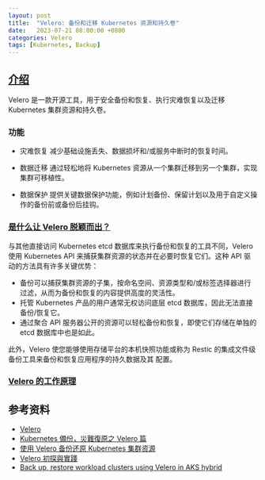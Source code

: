 ```yaml
---
layout: post
title:  "Velero: 备份和迁移 Kubernetes 资源和持久卷"
date:   2023-07-21 08:00:00 +0800
categories: Velero
tags: [Kubernetes, Backup]
---
```


## [介绍](https://velero.io/)
Velero 是一款开源工具，用于安全备份和恢复、执行灾难恢复以及迁移 Kubernetes 集群资源和持久卷。

### 功能
* 灾难恢复
减少基础设施丢失、数据损坏和/或服务中断时的恢复时间。

* 数据迁移
通过轻松地将 Kubernetes 资源从一个集群迁移到另一个集群，实现集群可移植性。

* 数据保护
提供关键数据保护功能，例如计划备份、保留计划以及用于自定义操作的备份前或备份后挂钩。

### [是什么让 Velero 脱颖而出？](https://velero.io/blog/velero-is-an-open-source-tool-to-back-up-and-migrate-kubernetes-clusters/)

与其他直接访问 Kubernetes etcd 数据库来执行备份和恢复的工具不同，Velero 使用 Kubernetes API 来捕获集群资源的状态并在必要时恢复它们。这种 API 驱动的方法具有许多关键优势：
* 备份可以捕获集群资源的子集，按命名空间、资源类型和/或标签选择器进行过滤，从而为备份和恢复的内容提供高度的灵活性。
* 托管 Kubernetes 产品的用户通常无权访问底层 etcd 数据库，因此无法直接备份/恢复它。
* 通过聚合 API 服务器公开的资源可以轻松备份和恢复，即使它们存储在单独的 etcd 数据库中也是如此。

此外，Velero 使您能够使用存储平台的本机快照功能或称为 Restic 的集成文件级备份工具来备份和恢复应用程序的持久数据及其 配置。

### [Velero 的工作原理](https://velero.io/docs/v1.11/how-velero-works/)


## 参考资料
* [Velero](https://github.com/vmware-tanzu/velero)
* [Kubernetes 備份，災難復原之 Velero 篇](https://www.geminiopencloud.com/zh-tw/blog/velero/)
* [使用 Velero 备份还原 Kubernetes 集群资源](https://cloudnative.to/blog/introducing-velero/)
* [Velero 初探與實踐](https://kaichu.io/posts/velero-research-practice/)
* [Back up, restore workload clusters using Velero in AKS hybrid](https://learn.microsoft.com/en-us/azure/aks/hybrid/backup-workload-cluster)